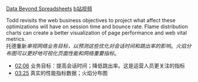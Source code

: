 [Data Beyond Spreadsheets](https://frontendmasters.com/courses/web-perf/data-beyond-spreadsheets/)
[b站视频](https://www.bilibili.com/video/BV1s34y1r7hB?p=29&vd_source=22af953ea4c09540ad1966711a2d53f0)

Todd revisits the web business objectives to project what affect these optimizations will have on session time and bounce rate. Flame distribution charts can create a better visualization of page performance and web vital metrics.  
托德重新*审视网络业务目标，以预测这些优化对会话时间和跳出率的影响*。*火焰分布图可以更好地可视化页面性能和网络重要指标*。

- [02:06](https://www.bilibili.com/video/BV1s34y1r7hB?p=29&t=126.603708#t=02:06.60) 业务目标：提高会话时间；降低跳出率。这是运营人员更关注的指标
- [03:25](https://www.bilibili.com/video/BV1s34y1r7hB?p=29&t=205.012439#t=03:25.01) 真实的性能指标数据；火焰分布图